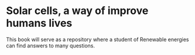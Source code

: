 # Solar cells, a way of improve humans lives

This book will serve as a repository where a student of Renewable energies can find answers to many questions.

